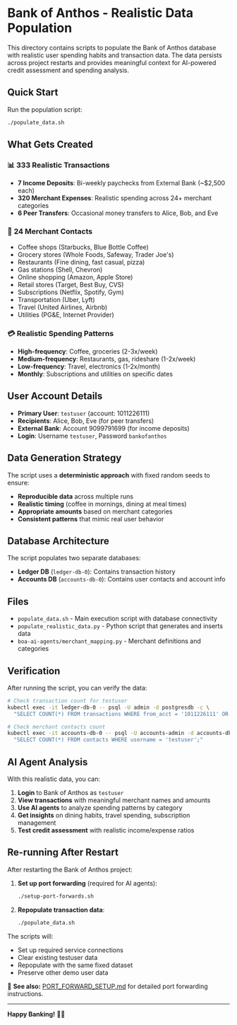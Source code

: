 # Bank of Anthos - Realistic Data Population

This directory contains scripts to populate the Bank of Anthos database with realistic user spending habits and transaction data. The data persists across project restarts and provides meaningful context for AI-powered credit assessment and spending analysis.

## Quick Start

Run the population script:

```bash
./populate_data.sh
```

## What Gets Created

### 📊 **333 Realistic Transactions**
- **7 Income Deposits**: Bi-weekly paychecks from External Bank (~$2,500 each)
- **320 Merchant Expenses**: Realistic spending across 24+ merchant categories
- **6 Peer Transfers**: Occasional money transfers to Alice, Bob, and Eve

### 🏪 **24 Merchant Contacts**
- Coffee shops (Starbucks, Blue Bottle Coffee)
- Grocery stores (Whole Foods, Safeway, Trader Joe's)
- Restaurants (Fine dining, fast casual, pizza)
- Gas stations (Shell, Chevron)
- Online shopping (Amazon, Apple Store)
- Retail stores (Target, Best Buy, CVS)
- Subscriptions (Netflix, Spotify, Gym)
- Transportation (Uber, Lyft)
- Travel (United Airlines, Airbnb)
- Utilities (PG&E, Internet Provider)

### 💳 **Realistic Spending Patterns**
- **High-frequency**: Coffee, groceries (2-3x/week)
- **Medium-frequency**: Restaurants, gas, rideshare (1-2x/week)  
- **Low-frequency**: Travel, electronics (1-2x/month)
- **Monthly**: Subscriptions and utilities on specific dates

## User Account Details

- **Primary User**: `testuser` (account: 1011226111)
- **Recipients**: Alice, Bob, Eve (for peer transfers)
- **External Bank**: Account 9099791699 (for income deposits)
- **Login**: Username `testuser`, Password `bankofanthos`

## Data Generation Strategy

The script uses a **deterministic approach** with fixed random seeds to ensure:
- **Reproducible data** across multiple runs
- **Realistic timing** (coffee in mornings, dining at meal times)
- **Appropriate amounts** based on merchant categories
- **Consistent patterns** that mimic real user behavior

## Database Architecture

The script populates two separate databases:
- **Ledger DB** (`ledger-db-0`): Contains transaction history
- **Accounts DB** (`accounts-db-0`): Contains user contacts and account info

## Files

- `populate_data.sh` - Main execution script with database connectivity
- `populate_realistic_data.py` - Python script that generates and inserts data
- `boa-ai-agents/merchant_mapping.py` - Merchant definitions and categories

## Verification

After running the script, you can verify the data:

```bash
# Check transaction count for testuser
kubectl exec -it ledger-db-0 -- psql -U admin -d postgresdb -c \
  "SELECT COUNT(*) FROM transactions WHERE from_acct = '1011226111' OR to_acct = '1011226111';"

# Check merchant contacts count
kubectl exec -it accounts-db-0 -- psql -U accounts-admin -d accounts-db -c \
  "SELECT COUNT(*) FROM contacts WHERE username = 'testuser';"
```

## AI Agent Analysis

With this realistic data, you can:
1. **Login** to Bank of Anthos as `testuser`
2. **View transactions** with meaningful merchant names and amounts
3. **Use AI agents** to analyze spending patterns by category
4. **Get insights** on dining habits, travel spending, subscription management
5. **Test credit assessment** with realistic income/expense ratios

## Re-running After Restart

After restarting the Bank of Anthos project:

1. **Set up port forwarding** (required for AI agents):
   ```bash
   ./setup-port-forwards.sh
   ```

2. **Repopulate transaction data**:
   ```bash
   ./populate_data.sh
   ```

The scripts will:
- Set up required service connections
- Clear existing testuser data
- Repopulate with the same fixed dataset
- Preserve other demo user data

📖 **See also:** [PORT_FORWARD_SETUP.md](PORT_FORWARD_SETUP.md) for detailed port forwarding instructions.

---

**Happy Banking!** 🏦✨
